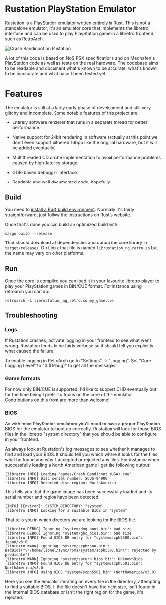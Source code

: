 # Rustation PlayStation Emulator

Rustation is a PlayStation emulator written entirely in Rust. This is not a
standalone emulator, it's an emulator core that implements the libretro
interface and can be used to play PlayStation game in a libretro frontend such
as RetroArch.

![Crash Bandicoot on Rustation](https://svkt.org/~simias/crash-bandicoot.png)

A lot of this code is based on
[No$ PSX specifications](http://problemkaputt.de/psx-spx.htm) and on
[Mednafen](https://mednafen.github.io/)'s PlayStation code as well as tests on
the real hardware. The codebase aims to be readable and document what's known to
be accurate, what's known to be inaccurate and what hasn't been tested yet.

# Features

The emulator is still at a fairly early phase of development and still very
glitchy and incomplete. Some notable features of this project are:

* Entirely software renderer that runs in a separate thread for better
  performance.

* Native support for 24bit rendering in software (actually at this point we
  don't even support dithered 16bpp like the original hardware, but it will be
  added eventually).

* Multithreaded CD cache implementation to avoid performance problems caused by
  high-latency storage.

* GDB-based debugger interface.

* Readable and well documented code, hopefully.

## Build

You need to [install a Rust build environment](https://www.rust-lang.org/).
Normally it's fairly straightforward, just follow the instructions on Rust's
website.

Once that's done you can build an optimized build with:

    cargo build --release

That should download all dependencies and output the core library in
`target/release/`. On Linux that file is named `librustation_ng_retro.so` but
the name may vary on other platforms.

## Run

Once the core is compiled you can load it in your favourite libretro player to
play your PlayStation games in BIN/CUE format. For instance using retroarch you
can do:

    retroarch -L librustation_ng_retro.so my_game.cue

## Troubleshooting

### Logs

If Rustation crashes, activate logging in your frontend to see what went wrong.
Rustation tends to be fairly verbose so it should tell you explicitly what
caused the failure.

To enable logging in RetroArch go to "Settings" -> "Logging". Set "Core Logging
Level" to "0 (Debug)" to get all the messages.

### Game formats

For now only BIN/CUE is supported. I'd like to support CHD eventually but for
the time being I prefer to focus on the core of the emulator. Contributions on
this front are more than welcome!

### BIOS

As with most PlayStation emulators you'll need to have a proper PlayStation BIOS
for the emulator to boot up correctly. Rustation will look for those BIOS files
in the libretro "system directory" that you should be able to configure in your
frontend.

As always look at Rustation's log messages to see whether it manages to find and
load your BIOS. It should tell you which where it looks for the files, what he
found and why it accepted or rejected any files. For instance when successfully
loading a North American game I get the following output:

    [libretro INFO] Loading "games/Crash Bandicoot (USA).cue"
    [libretro INFO] Disc serial number: SCUS-94900
    [libretro INFO] Detected disc region: NorthAmerica

This tells you that the game image has been successfully loaded and its serial
number and region have been detected.

    [INFO] [Environ]: SYSTEM_DIRECTORY: "system".
    [libretro INFO] Looking for a suitable BIOS in "system"

That tells you in which directory we are looking for the BIOS file.

    [libretro DEBUG] Ignoring "system/dmg_boot.bin": bad size
    [libretro DEBUG] Ignoring "system/gbc_bios.bin": bad size
    [libretro INFO] Found BIOS DB entry for "system/scph5500.bin": Japan/v3.0
    [libretro WARN] Ignoring "system/scph5500.bin": BadBios("\"/home/lionel/sync/roms/system/scph5500.bin\": rejected by predicate")
    [libretro WARN] Ignoring "system/saturn_bios.bin": UnknownBios
    [libretro INFO] Found BIOS DB entry for "system/scph5501.bin": NorthAmerica/v3.0
    [libretro INFO] Using BIOS "system/scph5501.bin" (NorthAmerica/v3.0)

Here you see the emulator iterating on every file in the directory, attempting
to find a suitable BIOS. If the file doesn't have the right size, isn't found in
the internal BIOS database or isn't the right region for the game, it's
rejected.
